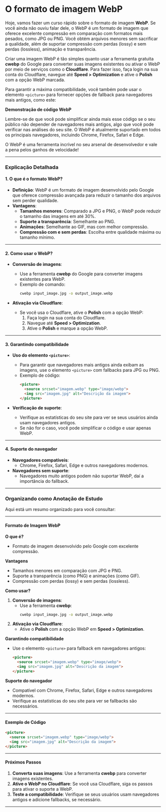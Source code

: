 
# O formato de imagem **WebP**

Hoje, vamos fazer um curso rápido sobre o formato de imagem **WebP**. Se você ainda não ouviu falar dele, o WebP é um formato de imagem que oferece excelente compressão em comparação com formatos mais pesados, como JPG ou PNG. Você obtém arquivos menores sem sacrificar a qualidade, além de suportar compressão com perdas (lossy) e sem perdas (lossless), animação e transparência.

Criar uma imagem WebP é tão simples quanto usar a ferramenta gratuita **cwebp** do Google para converter suas imagens existentes ou ativar o WebP por meio de serviços como o **Cloudflare**. Para fazer isso, faça login na sua conta do Cloudflare, navegue até **Speed > Optimization** e ative o **Polish** com a opção WebP marcada.

Para garantir a máxima compatibilidade, você também pode usar o elemento `<picture>` para fornecer opções de fallback para navegadores mais antigos, como este:

**Demonstração de código WebP**

Lembre-se de que você pode simplificar ainda mais esse código se o seu público não depender de navegadores mais antigos, algo que você pode verificar nas análises do seu site. O WebP é atualmente suportado em todos os principais navegadores, incluindo Chrome, Firefox, Safari e Edge.

O WebP é uma ferramenta incrível no seu arsenal de desenvolvedor e vale a pena pelos ganhos de velocidade!

---

### **Explicação Detalhada**

#### **1. O que é o formato WebP?**
- **Definição**: WebP é um formato de imagem desenvolvido pelo Google que oferece compressão avançada para reduzir o tamanho dos arquivos sem perder qualidade.
- **Vantagens**:
  - **Tamanhos menores**: Comparado a JPG e PNG, o WebP pode reduzir o tamanho das imagens em até 30%.
  - **Suporte a transparência**: Semelhante ao PNG.
  - **Animações**: Semelhante ao GIF, mas com melhor compressão.
  - **Compressão com e sem perdas**: Escolha entre qualidade máxima ou tamanho mínimo.

---

#### **2. Como usar o WebP?**
- **Conversão de imagens**:
  - Use a ferramenta **cwebp** do Google para converter imagens existentes para WebP.
  - Exemplo de comando:
    ```bash
    cwebp input_image.jpg -o output_image.webp
    ```

- **Ativação via Cloudflare**:
  - Se você usa o Cloudflare, ative o **Polish** com a opção WebP:
    1. Faça login na sua conta do Cloudflare.
    2. Navegue até **Speed > Optimization**.
    3. Ative o **Polish** e marque a opção WebP.

---

#### **3. Garantindo compatibilidade**
- **Uso do elemento `<picture>`**:
  - Para garantir que navegadores mais antigos ainda exibam as imagens, use o elemento `<picture>` com fallbacks para JPG ou PNG.
  - Exemplo de código:
    ```html
    <picture>
      <source srcset="imagem.webp" type="image/webp">
      <img src="imagem.jpg" alt="Descrição da imagem">
    </picture>
    ```

- **Verificação de suporte**:
  - Verifique as estatísticas do seu site para ver se seus usuários ainda usam navegadores antigos.
  - Se não for o caso, você pode simplificar o código e usar apenas WebP.

---

#### **4. Suporte do navegador**
- **Navegadores compatíveis**:
  - Chrome, Firefox, Safari, Edge e outros navegadores modernos.
- **Navegadores sem suporte**:
  - Navegadores muito antigos podem não suportar WebP, daí a importância do fallback.

---

### **Organizando como Anotação de Estudo**

Aqui está um resumo organizado para você consultar:

---

#### **Formato de Imagem WebP**

**O que é?**
- Formato de imagem desenvolvido pelo Google com excelente compressão.

**Vantagens**
- Tamanhos menores em comparação com JPG e PNG.
- Suporte a transparência (como PNG) e animações (como GIF).
- Compressão com perdas (lossy) e sem perdas (lossless).

**Como usar?**
1. **Conversão de imagens**:
   - Use a ferramenta **cwebp**:
     ```bash
     cwebp input_image.jpg -o output_image.webp
     ```
2. **Ativação via Cloudflare**:
   - Ative o **Polish** com a opção WebP em **Speed > Optimization**.

**Garantindo compatibilidade**
- Use o elemento `<picture>` para fallback em navegadores antigos:
  ```html
  <picture>
    <source srcset="imagem.webp" type="image/webp">
    <img src="imagem.jpg" alt="Descrição da imagem">
  </picture>
  ```

**Suporte do navegador**
- Compatível com Chrome, Firefox, Safari, Edge e outros navegadores modernos.
- Verifique as estatísticas do seu site para ver se fallbacks são necessários.

---

#### **Exemplo de Código**
```html
<picture>
  <source srcset="imagem.webp" type="image/webp">
  <img src="imagem.jpg" alt="Descrição da imagem">
</picture>
```

---

#### **Próximos Passos**
1. **Converta suas imagens**: Use a ferramenta **cwebp** para converter imagens existentes.
2. **Ative o WebP no Cloudflare**: Se você usa Cloudflare, siga os passos para ativar o suporte a WebP.
3. **Teste a compatibilidade**: Verifique se seus usuários usam navegadores antigos e adicione fallbacks, se necessário.

---

